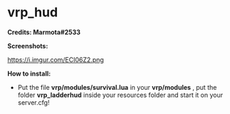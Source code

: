 # vrp_hud
**Credits: Marmota#2533**


**Screenshots:**

https://i.imgur.com/ECI06Z2.png


**How to install:**

 - Put the file **vrp/modules/survival.lua** in your **vrp/modules** , put the folder **vrp_ladderhud** inside your resources folder and start it on your server.cfg!
